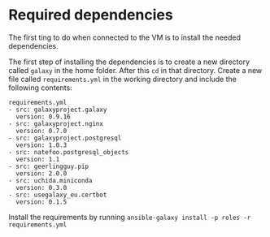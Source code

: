 # Required dependencies 
The first ting to do when connected to the VM is to install the needed dependencies.

The first step of installing the dependencies is to create a new directory called ```galaxy``` in the home folder.
After this ```cd``` in that directory. 
Create a new file called ```requirements.yml``` in the working directory and include the following contents:

```
requirements.yml
- src: galaxyproject.galaxy
  version: 0.9.16
- src: galaxyproject.nginx
  version: 0.7.0
- src: galaxyproject.postgresql
  version: 1.0.3
- src: natefoo.postgresql_objects
  version: 1.1
- src: geerlingguy.pip
  version: 2.0.0
- src: uchida.miniconda
  version: 0.3.0
- src: usegalaxy_eu.certbot
  version: 0.1.5
```

Install the requirements by running ```ansible-galaxy install -p roles -r requirements.yml```
